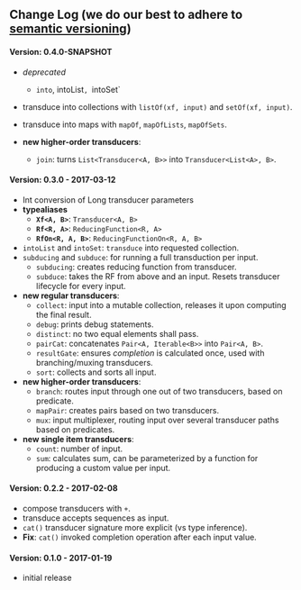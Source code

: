 ## Change Log (we do our best to adhere to [semantic versioning](http://semver.org/))

#### Version: 0.4.0-SNAPSHOT
- *deprecated*
  - `into`, intoList`, `intoSet`
  
- transduce into collections with `listOf(xf, input)` and `setOf(xf, input)`.
- transduce into maps with `mapOf`, `mapOfLists`, `mapOfSets`.
- **new higher-order transducers**:
  - `join`: turns `List<Transducer<A, B>>` into `Transducer<List<A>, B>`.


#### Version: 0.3.0 - 2017-03-12
- Int conversion of Long transducer parameters
- **typealiases**
  - **`Xf<A, B>`**: `Transducer<A, B>`
  - **`Rf<R, A>`**: `ReducingFunction<R, A>`
  - **`RfOn<R, A, B>`**: `ReducingFunctionOn<R, A, B>`
- `intoList` and `intoSet`: `transduce` into requested collection.
- `subducing` and `subduce`: for running a full transduction per input.
  - `subducing`: creates reducing function from transducer.
  - `subduce`: takes the RF from above and an input. Resets transducer lifecycle for every input.
- **new regular transducers**:
  - `collect`: input into a mutable collection, releases it upon computing the final result.
  - `debug`: prints debug statements.
  - `distinct`: no two equal elements shall pass.
  - `pairCat`: concatenates `Pair<A, Iterable<B>>` into `Pair<A, B>`.
  - `resultGate`: ensures _completion_ is calculated once, used with branching/muxing transducers.
  - `sort`: collects and sorts all input.
- **new higher-order transducers**:
  - `branch`: routes input through one out of two transducers, based on predicate.
  - `mapPair`: creates pairs based on two transducers. 
  - `mux`: input multiplexer, routing input over several transducer paths based on predicates.
- **new single item transducers**:
  - `count`: number of input.
  - `sum`: calculates sum, can be parameterized by a function for producing a custom value per input.


#### Version: 0.2.2 - 2017-02-08
- compose transducers with `+`.
- transduce accepts sequences as input.
- `cat()` transducer signature more explicit (vs type inference).
- **Fix**: `cat()` invoked completion operation after each input value.  


#### Version: 0.1.0 - 2017-01-19
- initial release

